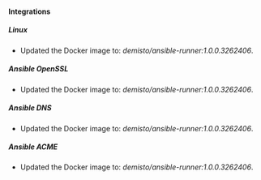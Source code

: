 
#### Integrations

##### Linux

- Updated the Docker image to: *demisto/ansible-runner:1.0.0.3262406*.

##### Ansible OpenSSL

- Updated the Docker image to: *demisto/ansible-runner:1.0.0.3262406*.

##### Ansible DNS

- Updated the Docker image to: *demisto/ansible-runner:1.0.0.3262406*.

##### Ansible ACME

- Updated the Docker image to: *demisto/ansible-runner:1.0.0.3262406*.

